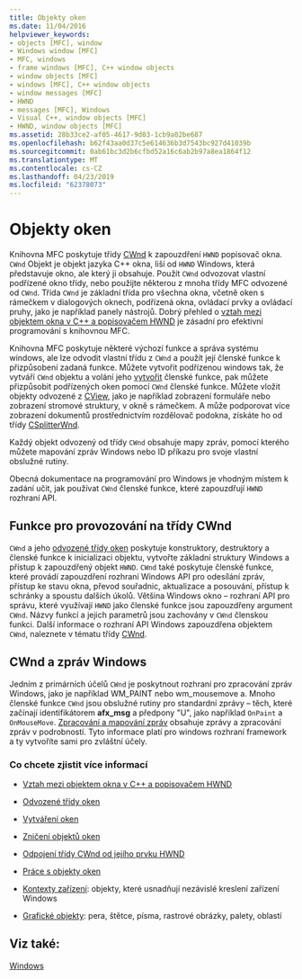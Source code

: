 ```yaml
---
title: Objekty oken
ms.date: 11/04/2016
helpviewer_keywords:
- objects [MFC], window
- Windows window [MFC]
- MFC, windows
- frame windows [MFC], C++ window objects
- window objects [MFC]
- windows [MFC], C++ window objects
- window messages [MFC]
- HWND
- messages [MFC], Windows
- Visual C++, window objects [MFC]
- HWND, window objects [MFC]
ms.assetid: 28b33ce2-af05-4617-9d03-1cb9a02be687
ms.openlocfilehash: b62f43aa0d37c5e614636b3d7543bc927d41039b
ms.sourcegitcommit: 0ab61bc3d2b6cfbd52a16c6ab2b97a8ea1864f12
ms.translationtype: MT
ms.contentlocale: cs-CZ
ms.lasthandoff: 04/23/2019
ms.locfileid: "62378073"
---
```

# <a name="window-objects"></a>Objekty oken

Knihovna MFC poskytuje třídy [CWnd](../mfc/reference/cwnd-class.md) k zapouzdření `HWND` popisovač okna. `CWnd` Objekt je objekt jazyka C++ okna, liší od `HWND` Windows, která představuje okno, ale který ji obsahuje. Použít `CWnd` odvozovat vlastní podřízené okno třídy, nebo použijte některou z mnoha třídy MFC odvozené od `CWnd`. Třída `CWnd` je základní třída pro všechna okna, včetně oken s rámečkem v dialogových oknech, podřízená okna, ovládací prvky a ovládací pruhy, jako je například panely nástrojů. Dobrý přehled o [vztah mezi objektem okna v C++ a popisovačem HWND](../mfc/relationship-between-a-cpp-window-object-and-an-hwnd.md) je zásadní pro efektivní programování s knihovnou MFC.

Knihovna MFC poskytuje některé výchozí funkce a správa systému windows, ale lze odvodit vlastní třídu z `CWnd` a použít její členské funkce k přizpůsobení zadaná funkce. Můžete vytvořit podřízenou windows tak, že vytváří `CWnd` objektu a volání jeho [vytvořit](../mfc/reference/cwnd-class.md#create) členské funkce, pak můžete přizpůsobit podřízených oken pomocí `CWnd` členské funkce. Můžete vložit objekty odvozené z [CView](../mfc/reference/cview-class.md), jako je například zobrazení formuláře nebo zobrazení stromové struktury, v okně s rámečkem. A může podporovat více zobrazení dokumentů prostřednictvím rozdělovač podokna, získáte ho od třídy [CSplitterWnd](../mfc/reference/csplitterwnd-class.md).

Každý objekt odvozený od třídy `CWnd` obsahuje mapy zpráv, pomocí kterého můžete mapování zpráv Windows nebo ID příkazu pro svoje vlastní obslužné rutiny.

Obecná dokumentace na programování pro Windows je vhodným místem k zadání učit, jak používat `CWnd` členské funkce, které zapouzdřují `HWND` rozhraní API.

## <a name="functions-for-operating-on-a-cwnd"></a>Funkce pro provozování na třídy CWnd

`CWnd` a jeho [odvozené třídy oken](../mfc/derived-window-classes.md) poskytuje konstruktory, destruktory a členské funkce k inicializaci objektu, vytvořte základní struktury Windows a přístup k zapouzdřený objekt `HWND`. `CWnd` také poskytuje členské funkce, které provádí zapouzdření rozhraní Windows API pro odesílání zpráv, přístup ke stavu okna, převod souřadnic, aktualizace a posouvání, přístup k schránky a spoustu dalších úkolů. Většina Windows okno – rozhraní API pro správu, které využívají `HWND` jako členské funkce jsou zapouzdřeny argument `CWnd`. Názvy funkcí a jejich parametrů jsou zachovány v `CWnd` členskou funkci. Další informace o rozhraní API Windows zapouzdřena objektem `CWnd`, naleznete v tématu třídy [CWnd](../mfc/reference/cwnd-class.md).

## <a name="cwnd-and-windows-messages"></a>CWnd a zpráv Windows

Jedním z primárních účelů `CWnd` je poskytnout rozhraní pro zpracování zpráv Windows, jako je například WM_PAINT nebo wm_mousemove a. Mnoho členské funkce `CWnd` jsou obslužné rutiny pro standardní zprávy – těch, které začínají identifikátorem **afx_msg** a předpony "U", jako například `OnPaint` a `OnMouseMove`. [Zpracování a mapování zpráv](../mfc/message-handling-and-mapping.md) obsahuje zprávy a zpracování zpráv v podrobností. Tyto informace platí pro windows rozhraní framework a ty vytvoříte sami pro zvláštní účely.

### <a name="what-do-you-want-to-know-more-about"></a>Co chcete zjistit více informací

- [Vztah mezi objektem okna v C++ a popisovačem HWND](../mfc/relationship-between-a-cpp-window-object-and-an-hwnd.md)

- [Odvozené třídy oken](../mfc/derived-window-classes.md)

- [Vytváření oken](../mfc/creating-windows.md)

- [Zničení objektů oken](../mfc/destroying-window-objects.md)

- [Odpojení třídy CWnd od jejího prvku HWND](../mfc/detaching-a-cwnd-from-its-hwnd.md)

- [Práce s objekty oken](../mfc/working-with-window-objects.md)

- [Kontexty zařízení](../mfc/device-contexts.md): objekty, které usnadňují nezávislé kreslení zařízení Windows

- [Grafické objekty](../mfc/graphic-objects.md): pera, štětce, písma, rastrové obrázky, palety, oblastí

## <a name="see-also"></a>Viz také:

[Windows](../mfc/windows.md)
